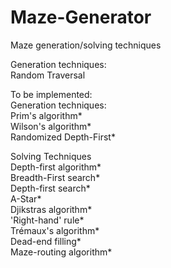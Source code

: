 # Maze-Generator
Maze generation/solving techniques  
  
Generation techniques:  
	Random Traversal  
  
  
To be implemented:  
Generation techniques:  
	Prim's algorithm*  
	Wilson's algorithm*  
	Randomized Depth-First*  
  
Solving Techniques  
	Depth-first algorithm*  
	Breadth-First search*  
	Depth-first search*  
	A-Star*  
	Djikstras algorithm*  
	'Right-hand' rule*  
	Trémaux's algorithm*  
	Dead-end filling*  
	Maze-routing algorithm*  
  